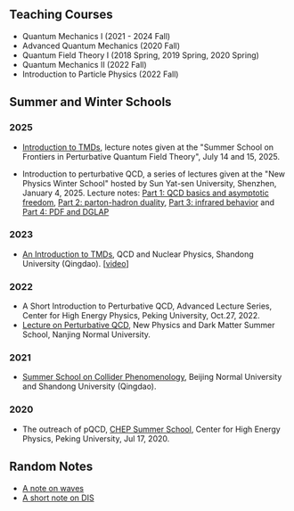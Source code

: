 ## Teaching Courses

- Quantum Mechanics I (2021 - 2024 Fall)
- Advanced Quantum Mechanics (2020 Fall)
- Quantum Field Theory I (2018 Spring, 2019 Spring, 2020 Spring)
- Quantum Mechanics II (2022 Fall)
- Introduction to Particle Physics (2022 Fall)

## Summer and Winter Schools
### 2025 
- [Introduction to TMDs](), lecture notes given at the "Summer School on Frontiers in Perturbative Quantum Field Theory", July 14 and 15, 2025. 
 
- Introduction to perturbative QCD, a series of lectures given at the "New Physics Winter School" hosted by Sun Yat-sen University, Shenzhen, January 4, 2025. Lecture notes: [Part 1: QCD basics and asymptotic freedom](https://l-x-x.github.io/qft-2019/QCD-ZhongShan-Part-1.pdf), [Part 2: parton-hadron duality](https://l-x-x.github.io/qft-2019/QCD-ZhongShan-Part-2.pdf), [Part 3: infrared behavior](https://l-x-x.github.io/qft-2019/QCD-ZhongShan-Part-3.pdf) and [Part 4: PDF and DGLAP](https://l-x-x.github.io/qft-2019/QCD-ZhongShan-Part-4.pdf)
  
### 2023 
- [An Introduction to TMDs](https://indico.ihep.ac.cn/event/19083/contributions/136588/attachments/70326/84777/Note%20Jul%208%2C%202023%281%29.pdf), QCD and Nuclear Physics, Shandong University (Qingdao). [[video](https://www.koushare.com/lives/room/755973)]
  
### 2022
- A Short Introduction to Perturbative QCD, Advanced Lecture Series, Center for High Energy Physics, Peking University, Oct.27, 2022. 
- [Lecture on Perturbative QCD](https://l-x-x.github.io/qft-2019/Lecture_qcd.pdf), New Physics and Dark Matter Summer School, Nanjing Normal University.


### 2021 
- [Summer School on Collider Phenomenology](https://indico.ihep.ac.cn/event/11211/timetable/#20210705), Beijing Normal University and Shandong University (Qingdao).  

### 2020 
- The outreach of pQCD, [CHEP Summer School](https://indico.ihep.ac.cn/event/12149/), Center for High Energy Physics, Peking University, Jul 17, 2020. 

## Random Notes

- [A note on waves](https://l-x-x.github.io/qft-2019/note_on_waves.pdf)
- [A short note on DIS](https://l-x-x.github.io/qft-2019/AShortNoteOnDIS.pdf)
